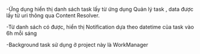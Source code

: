 -Ứng dụng hiển thị danh sách task lấy từ ứng dụng Quản lý task , data được lấy từ uri thông qua Content Resolver.

-Từ danh sách có được, hiển thị Notification dựa theo datetime của task vào 6h mỗi sáng

-Background task sử dụng ở project này là WorkManager
